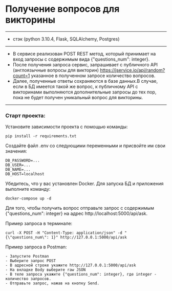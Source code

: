 # Получение вопросов для викторины
***
* стэк (python 3.10.4, Flask, SQLAlchemy, Postgres)
***
- В сервисе реализован POST REST метод, который принимает на
вход запросы с содержимым вида {"questions_num": integer}.
- После получения запроса сервис, запрашивает с
публичного API (англоязычные вопросы для викторин)
https://jservice.io/api/random?count=1 указанное в полученном запросе
количество вопросов.
- Далее, полученные ответы сохраняются в базе данных.В случае, если в БД 
имеется такой же вопрос, к публичному API с викторинами выполняются
дополнительные запросы до тех пор, пока не будет получен уникальный
вопрос для викторины.
***

### Старт проекта:
Установите зависимости проекта с помощью команды:
```
pip install -r requirements.txt
```
Создайте файл .env со следующими переменными и присвойте им свои значения:
```
DB_PASSWORD=...
DB_USER=...
DB_NAME=...
DB_HOST=localhost
```
Убедитесь, что у вас установлен Docker. 
Для запуска БД и приложения выполните команду:
```
docker-compose up -d
```
Для того, чтобы получить вопрос отправьте запрос с содержимым {"questions_num": integer} на адрес 
http://localhost:5000/api/ask. 

Пример запроса в терминале:
```
curl -X POST -H "Content-Type: application/json" -d "{\"questions_num\": 1}" http://127.0.0.1:5000/api/ask
```
Пример запроса в Postman:
```
- Запустите Postman
- Выберите запрос POST
- В адресной строке укажите http://127.0.0.1:5000/api/ask
- На вкладке Body выберите raw JSON
- В теле запроса укажите {"questions_num": integer}, где integer - количество запросов.
- Отправьте запрос, нажав на кнопку Send.
```
